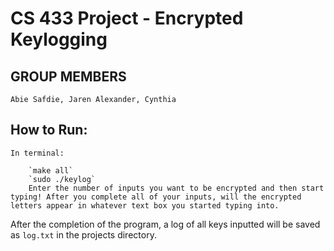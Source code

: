 # CS 433 Project - Encrypted Keylogging

## GROUP MEMBERS
	Abie Safdie, Jaren Alexander, Cynthia 

## How to Run:
	
	In terminal:
	
		`make all`
		`sudo ./keylog`
		Enter the number of inputs you want to be encrypted and then start typing! After you complete all of your inputs, will the encrypted letters appear in whatever text box you started typing into.


After the completion of the program, a log of all keys inputted will be saved as `log.txt` in the projects directory.	

